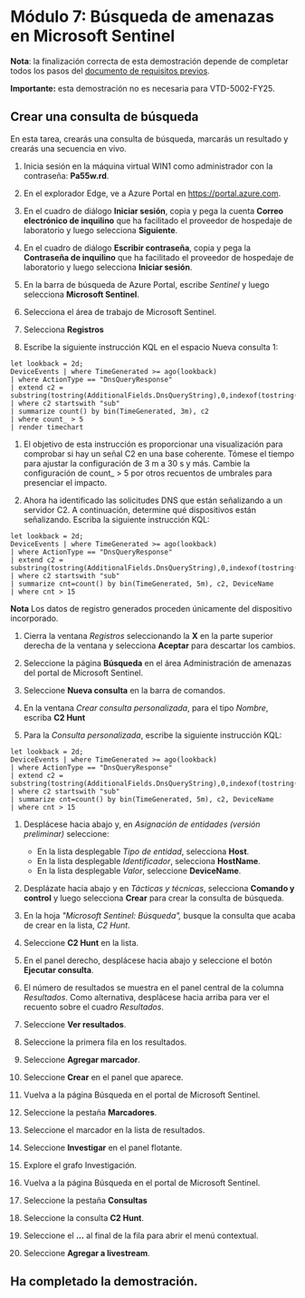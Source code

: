 # Módulo 7: Búsqueda de amenazas en Microsoft Sentinel

**Nota**: la finalización correcta de esta demostración depende de completar todos los pasos del [documento de requisitos previos](00-prerequisites.md).

**Importante:** esta demostración no es necesaria para VTD-5002-FY25.

## Crear una consulta de búsqueda

En esta tarea, crearás una consulta de búsqueda, marcarás un resultado y crearás una secuencia en vivo.

1. Inicia sesión en la máquina virtual WIN1 como administrador con la contraseña: **Pa55w.rd**.  

1. En el explorador Edge, ve a Azure Portal en https://portal.azure.com.

1. En el cuadro de diálogo **Iniciar sesión**, copia y pega la cuenta **Correo electrónico de inquilino** que ha facilitado el proveedor de hospedaje de laboratorio y luego selecciona **Siguiente**.

1. En el cuadro de diálogo **Escribir contraseña**, copia y pega la **Contraseña de inquilino** que ha facilitado el proveedor de hospedaje de laboratorio y luego selecciona **Iniciar sesión**.

1. En la barra de búsqueda de Azure Portal, escribe *Sentinel* y luego selecciona **Microsoft Sentinel**.

1. Selecciona el área de trabajo de Microsoft Sentinel.

1. Selecciona **Registros** 

1. Escribe la siguiente instrucción KQL en el espacio Nueva consulta 1:

```KQL
let lookback = 2d;
DeviceEvents | where TimeGenerated >= ago(lookback) 
| where ActionType == "DnsQueryResponse"
| extend c2 = substring(tostring(AdditionalFields.DnsQueryString),0,indexof(tostring(AdditionalFields.DnsQueryString),"."))
| where c2 startswith "sub"
| summarize count() by bin(TimeGenerated, 3m), c2
| where count_ > 5
| render timechart 
```

1. El objetivo de esta instrucción es proporcionar una visualización para comprobar si hay un señal C2 en una base coherente.  Tómese el tiempo para ajustar la configuración de 3 m a 30 s y más.  Cambie la configuración de count_ > 5 por otros recuentos de umbrales para presenciar el impacto.

1. Ahora ha identificado las solicitudes DNS que están señalizando a un servidor C2.  A continuación, determine qué dispositivos están señalizando.  Escriba la siguiente instrucción KQL:

```KQL
let lookback = 2d;
DeviceEvents | where TimeGenerated >= ago(lookback) 
| where ActionType == "DnsQueryResponse"
| extend c2 = substring(tostring(AdditionalFields.DnsQueryString),0,indexof(tostring(AdditionalFields.DnsQueryString),".")) 
| where c2 startswith "sub"
| summarize cnt=count() by bin(TimeGenerated, 5m), c2, DeviceName
| where cnt > 15
```

**Nota** Los datos de registro generados proceden únicamente del dispositivo incorporado.

1. Cierra la ventana *Registros* seleccionando la **X** en la parte superior derecha de la ventana y selecciona **Aceptar** para descartar los cambios. 

1. Seleccione la página **Búsqueda** en el área Administración de amenazas del portal de Microsoft Sentinel.

1. Seleccione **Nueva consulta** en la barra de comandos.

1. En la ventana *Crear consulta personalizada*, para el tipo *Nombre*, escriba **C2 Hunt**

1. Para la *Consulta personalizada*, escribe la siguiente instrucción KQL:

```KQL
let lookback = 2d;
DeviceEvents | where TimeGenerated >= ago(lookback) 
| where ActionType == "DnsQueryResponse"
| extend c2 = substring(tostring(AdditionalFields.DnsQueryString),0,indexof(tostring(AdditionalFields.DnsQueryString),"."))
| where c2 startswith "sub"
| summarize cnt=count() by bin(TimeGenerated, 5m), c2, DeviceName
| where cnt > 15
```

1. Desplácese hacia abajo y, en *Asignación de entidades (versión preliminar)* seleccione:

    - En la lista desplegable *Tipo de entidad*, selecciona **Host**.
    - En la lista desplegable *Identificador*, selecciona **HostName**.
    - En la lista desplegable *Valor*, seleccione **DeviceName**.

1. Desplázate hacia abajo y en *Tácticas y técnicas*, selecciona **Comando y control** y luego selecciona **Crear** para crear la consulta de búsqueda.

1. En la hoja *"Microsoft Sentinel: Búsqueda",* busque la consulta que acaba de crear en la lista, *C2 Hunt*.

1. Seleccione **C2 Hunt** en la lista.

1. En el panel derecho, desplácese hacia abajo y seleccione el botón **Ejecutar consulta**.

1. El número de resultados se muestra en el panel central de la columna *Resultados*. Como alternativa, desplácese hacia arriba para ver el recuento sobre el cuadro *Resultados*.

1. Seleccione **Ver resultados**.

1. Seleccione la primera fila en los resultados. 

1. Seleccione **Agregar marcador**.

1. Seleccione **Crear** en el panel que aparece.

1. Vuelva a la página Búsqueda en el portal de Microsoft Sentinel.

1. Seleccione la pestaña **Marcadores**.

1. Seleccione el marcador en la lista de resultados.

1. Seleccione **Investigar** en el panel flotante.

1. Explore el grafo Investigación.

1. Vuelva a la página Búsqueda en el portal de Microsoft Sentinel.

1. Seleccione la pestaña **Consultas**

1. Seleccione la consulta **C2 Hunt**.

1. Seleccione el **...** al final de la fila para abrir el menú contextual.

1. Seleccione **Agregar a livestream**.

## Ha completado la demostración.